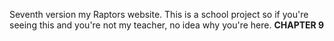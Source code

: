 Seventh version my Raptors website. This is a school project so if you're seeing this and you're not my teacher, no idea why you're here. <strong>CHAPTER 9</strong>